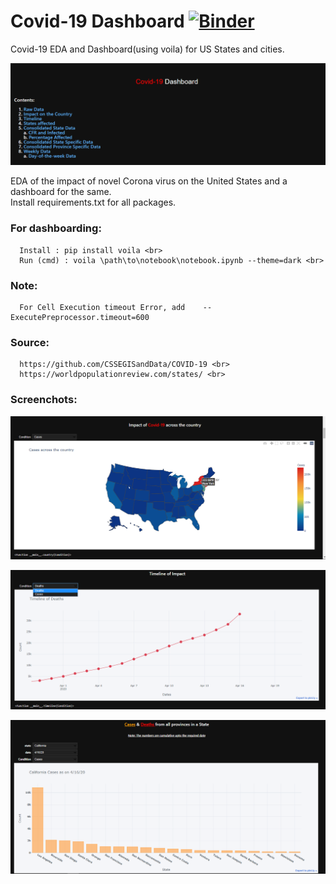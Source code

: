 # Covid-19 Dashboard   [![Binder](https://mybinder.org/badge_logo.svg)](https://mybinder.org/v2/gh/abhim-12/voila-dashboard/master?urlpath=%2Fvoila%2Frender%2Fnotebook%2FCorona_EDA_temp.ipynb)

Covid-19 EDA and Dashboard(using voila) for US States and cities. <br>

![](screenshots/image.png)

EDA of the impact of novel Corona virus on the United States and a dashboard for the same.<br>
Install requirements.txt for all packages.
### For dashboarding:<br>
      Install : pip install voila <br>
      Run (cmd) : voila \path\to\notebook\notebook.ipynb --theme=dark <br>

### Note: 
      For Cell Execution timeout Error, add    --ExecutePreprocessor.timeout=600

### Source:<br>
      https://github.com/CSSEGISandData/COVID-19 <br>
      https://worldpopulationreview.com/states/ <br>

### Screenchots:<br>

![](screenshots/image1.png)

![](screenshots/image2.png)

![](screenshots/image3.png)

